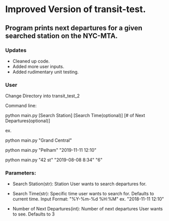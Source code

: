 # Improved Version of transit-test.

## Program prints next departures for a given searched station on the NYC-MTA.

### Updates
- Cleaned up code.
- Added more user inputs.
- Added rudimentary unit testing.


### User
Change Directory into transit_test_2

Command line:

python main.py [Search Station] [Search Time(optional)] [# of Next Departures(optional)]

ex.

python main.py "Grand Central"

python main.py "Pelham" "2019-11-11 12:10"

python main.py "42 st" "2019-08-08 8:34" "6"

### Parameters: 
  - Search Station(str): Station User wants to search departures for.
  
  - Search Time(str): Specific time user wants to search for. 
  Defaults to current time.
  Input Format: "%Y-%m-%d %H:%M"  ex. "2018-11-11 12:10"
  
  - Number of Next Departures(int): Number of next departures User wants to see.
  Defaults to 3  

